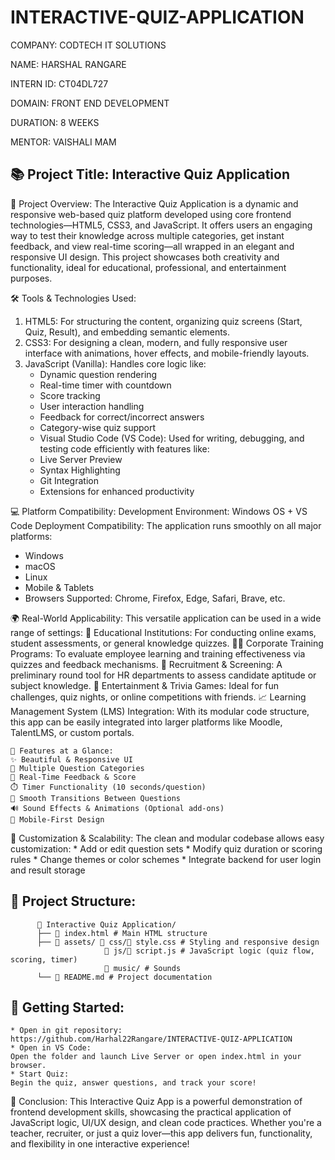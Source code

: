 # INTERACTIVE-QUIZ-APPLICATION

COMPANY: CODTECH IT SOLUTIONS

NAME: HARSHAL RANGARE

INTERN ID: CT04DL727

DOMAIN: FRONT END DEVELOPMENT

DURATION: 8 WEEKS

MENTOR: VAISHALI MAM

## 📚 Project Title: Interactive Quiz Application
📌 Project Overview:
The Interactive Quiz Application is a dynamic and responsive web-based quiz platform developed using core frontend technologies—HTML5, CSS3, and JavaScript. It offers users an engaging way to test their knowledge across multiple categories, get instant feedback, and view real-time scoring—all wrapped in an elegant and responsive UI design. This project showcases both creativity and functionality, ideal for educational, professional, and entertainment purposes.

🛠️ Tools & Technologies Used:
1. HTML5: For structuring the content, organizing quiz screens (Start, Quiz, Result), and embedding semantic elements.
2. CSS3: For designing a clean, modern, and fully responsive user interface with animations, hover effects, and mobile-friendly layouts.
3. JavaScript (Vanilla): Handles core logic like:
   * Dynamic question rendering
   * Real-time timer with countdown
   * Score tracking
   * User interaction handling
   * Feedback for correct/incorrect answers
   * Category-wise quiz support
   * Visual Studio Code (VS Code): Used for writing, debugging, and testing code efficiently with features like:
   * Live Server Preview
   * Syntax Highlighting
   * Git Integration
   * Extensions for enhanced productivity

💻 Platform Compatibility:
Development Environment: Windows OS + VS Code
Deployment Compatibility: The application runs smoothly on all major platforms:
   * Windows
   * macOS
   * Linux
   * Mobile & Tablets
   * Browsers Supported: Chrome, Firefox, Edge, Safari, Brave, etc.

🌍 Real-World Applicability:
   This versatile application can be used in a wide range of settings:
   🏫 Educational Institutions:
   For conducting online exams, student assessments, or general knowledge quizzes.
   🧑‍💼 Corporate Training Programs:
   To evaluate employee learning and training effectiveness via quizzes and feedback mechanisms.
   🧪 Recruitment & Screening:
   A preliminary round tool for HR departments to assess candidate aptitude or subject knowledge.
   🎉 Entertainment & Trivia Games:
   Ideal for fun challenges, quiz nights, or online competitions with friends.
   📈 Learning Management System (LMS) Integration:
   With its modular code structure, this app can be easily integrated into larger platforms like Moodle, TalentLMS, or custom portals.

    🚀 Features at a Glance:
    ✨ Beautiful & Responsive UI
    🎯 Multiple Question Categories
    🧠 Real-Time Feedback & Score
    ⏱️ Timer Functionality (10 seconds/question)
    🔄 Smooth Transitions Between Questions
    🔊 Sound Effects & Animations (Optional add-ons)
    📱 Mobile-First Design
    
🔧 Customization & Scalability:
The clean and modular codebase allows easy customization:
     * Add or edit question sets
     * Modify quiz duration or scoring rules
     * Change themes or color schemes
     * Integrate backend for user login and result storage

## 📂 Project Structure: 

          📁 Interactive Quiz Application/
          ├── 📄 index.html # Main HTML structure
          ├── 📁 assets/ 📁 css/📄 style.css # Styling and responsive design
                         📁 js/📄 script.js # JavaScript logic (quiz flow, scoring, timer)
                         📁 music/ # Sounds
          └── 📄 README.md # Project documentation

## 🚀 Getting Started:

    * Open in git repository:
    https://github.com/Harhal22Rangare/INTERACTIVE-QUIZ-APPLICATION  
    * Open in VS Code:
    Open the folder and launch Live Server or open index.html in your browser.
    * Start Quiz:
    Begin the quiz, answer questions, and track your score!

🎯 Conclusion:
This Interactive Quiz App is a powerful demonstration of frontend development skills, showcasing the practical application of JavaScript logic, UI/UX design, and clean code practices. Whether you're a teacher, recruiter, or just a quiz lover—this app delivers fun, functionality, and flexibility in one interactive experience!
